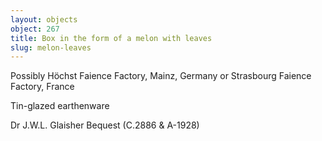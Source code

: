 ```yaml
---
layout: objects
object: 267
title: Box in the form of a melon with leaves
slug: melon-leaves
---
```

Possibly Höchst Faience Factory, Mainz,  Germany or Strasbourg Faience Factory, France  

Tin-glazed earthenware  

Dr J.W.L. Glaisher Bequest (C.2886 &amp; A-1928)
